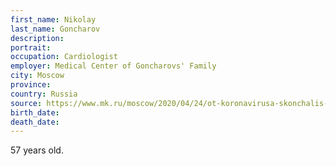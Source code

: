 ```yaml
---
first_name: Nikolay
last_name: Goncharov
description: 
portrait: 
occupation: Cardiologist
employer: Medical Center of Goncharovs' Family
city: Moscow
province: 
country: Russia
source: https://www.mk.ru/moscow/2020/04/24/ot-koronavirusa-skonchalis-moskovskie-vrachi-ne-pomogli-plazma-i-geliy.html
birth_date: 
death_date: 
---
```


57 years old.
